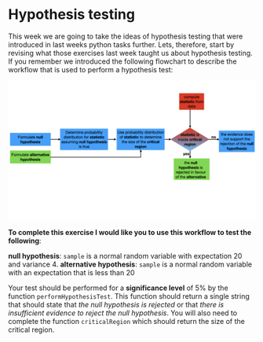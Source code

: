 # Hypothesis testing

This week we are going to take the ideas of hypothesis testing that were introduced in last weeks python tasks further.  Lets, therefore, start by revising what those exercises last week taught us about hypothesis testing.  If you remember we introduced the following flowchart to describe the workflow that is used to perform a hypothesis test:

![](hypo-testing.001.jpeg)

__To complete this exercise I would like you to use this workflow to test the following__:

__null hypothesis__: `sample` is a normal random variable with expectation 20 and variance 4.
__alternative hypothesis__: `sample` is a normal random variable with an expectation that is less than 20

Your test should be performed for a __significance level__ of 5% by the function `performHypothesisTest`.  This function should return a single string that should state that _the null hypothesis is rejected_ or that _there is insufficient evidence to reject the null hypothesis_.  You will also need to complete the function `criticalRegion` which should return the size of the critical region.
